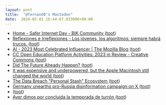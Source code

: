 ```yaml
---
layout: post
title:  "@fernand0's Mastodon"
date:  2024-02-01 16:44:07.033000+00:00
---
```

*  [Home - Safer Internet Day - BIK Community ](https://www.saferinternetday.org) ([toot](https://mastodon.social/@fernand0/111857227991146400))
*  [
         Reflexiones e Irreflexiones - Los jóvenes, los algoritmos: siempre habrá trucos.
       ](http://fernand0.blogalia.com//historias/7881) ([toot](https://mastodon.social/@fernand0/111857211862638507))
*  [AI - 2023 Most Celebrated Influencer \| The Mozilla Blog ](https://blog.mozilla.org/en/mozilla/ai/ai-2023s-most-celebrated-influencer) ([toot](https://mastodon.social/@fernand0/111857018930639902))
*  [CC Open Education Platform Activities: 2023 in Review - Creative Commons ](https://creativecommons.org/2024/01/31/cc-open-education-platform-activities-2023-in-review) ([toot](https://mastodon.social/@fernand0/111856912737728218))
*  [Did The Future Already Happen? ](https://kottke.org/24/01/did-the-future-already-happe) ([toot](https://mastodon.social/@fernand0/111856788460533230))
*  [It was expensive and underpowered, but the Apple Macintosh still changed the world ](https://www.theguardian.com/commentisfree/2024/jan/27/it-was-expensive-and-underpowered-but-the-apple-macintosh-still-changed-the-worl) ([toot](https://mastodon.social/@fernand0/111856664107757586))
*  [The Data Breach "Personal Stash" Ecosystem ](https://www.troyhunt.com/the-data-breach-personal-stash-ecosystem) ([toot](https://mastodon.social/@fernand0/111856550305285454))
*  [Germany unearths pro-Russia disinformation campaign on X ](https://www.theguardian.com/world/2024/jan/26/germany-unearths-pro-russia-disinformation-campaign-on-) ([toot](https://mastodon.social/@fernand0/111856513466870186))
*  [ ](https://social.aguilera.soy/users/jorge) ([toot](https://mastodon.social/@fernand0/111856511818756806))
*  [Ayer dimos por concluida la temporada de turrón ](https://mastodon.social/@fernand0/111856496735514354) ([toot](https://mastodon.social/@fernand0/111856496735514354))
